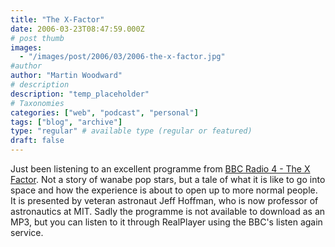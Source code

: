 ```yaml
---
title: "The X-Factor"
date: 2006-03-23T08:47:59.000Z
# post thumb
images:
  - "/images/post/2006/03/2006-the-x-factor.jpg"
#author
author: "Martin Woodward"
# description
description: "temp_placeholder"
# Taxonomies
categories: ["web", "podcast", "personal"]
tags: ["blog", "archive"]
type: "regular" # available type (regular or featured)
draft: false
---
```


Just been listening to an excellent programme from [BBC Radio 4 - The X Factor](http://www.bbc.co.uk/radio4/science/thexfactor.shtml). Not a story of wanabe pop stars, but a tale of what it is like to go into space and how the experience is about to open up to more normal people. It is presented by veteran astronaut Jeff Hoffman, who is now professor of astronautics at MIT. Sadly the programme is not available to download as an MP3, but you can listen to it through RealPlayer using the BBC's listen again service.
